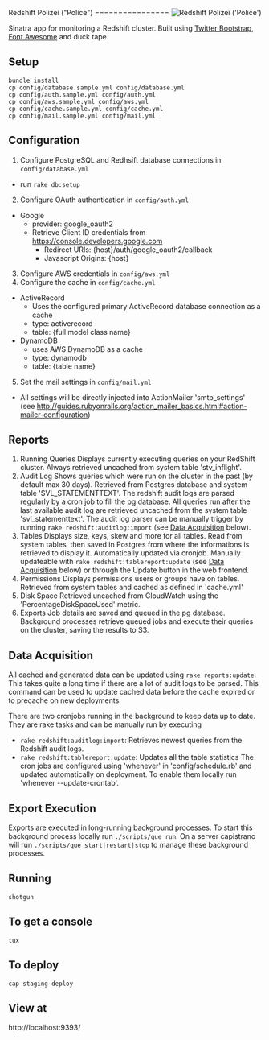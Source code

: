 <img src="https://s3.amazonaws.com/amg-public/github/polizei.png" align="right" alt="Redshift Polizei ('Police')" />
Redshift Polizei ("Police")
================

Sinatra app for monitoring a Redshift cluster. Built using [Twitter Bootstrap](http://getbootstrap.com/), [Font Awesome](http://fortawesome.github.io/Font-Awesome/) and duck tape.

Setup
---------------------
```
bundle install
cp config/database.sample.yml config/database.yml
cp config/auth.sample.yml config/auth.yml
cp config/aws.sample.yml config/aws.yml
cp config/cache.sample.yml config/cache.yml
cp config/mail.sample.yml config/mail.yml
```

Configuration
---------------------
1. Configure PostgreSQL and Redhsift database connections in `config/database.yml`
  - run `rake db:setup`
2. Configure OAuth authentication in `config/auth.yml`
  - Google
    - provider: google_oauth2
    - Retrieve Client ID credentials from https://console.developers.google.com
      - Redirect URIs: {host}/auth/google_oauth2/callback
      - Javascript Origins: {host}
3. Configure AWS credentials in `config/aws.yml`
4. Configure the cache in `config/cache.yml`
  - ActiveRecord
    - Uses the configured primary ActiveRecord database connection as a cache
    - type: activerecord
    - table: {full model class name}
  - DynamoDB
    - uses AWS DynamoDB as a cache
    - type: dynamodb
    - table: {table name}
5. Set the mail settings in `config/mail.yml`
  - All settings will be directly injected into ActionMailer 'smtp_settings' (see http://guides.rubyonrails.org/action_mailer_basics.html#action-mailer-configuration)

Reports
---------------------
1. Running Queries
Displays currently executing queries on your RedShift cluster. Always retrieved uncached from system table 'stv_inflight'.
2. Audit Log
Shows queries which were run on the cluster in the past (by default max 30 days). Retrieved from Postgres database and system table 'SVL_STATEMENTTEXT'. The redshift audit logs are parsed regularly by a cron job to fill the pg database. All queries run after the last available audit log are retrieved uncached from the system table 'svl_statementtext'. The audit log parser can be manually trigger by running `rake redshift:auditlog:import` (see [Data Acquisition](#data-acquisition) below).
3. Tables
Displays size, keys, skew and more for all tables. Read from system tables, then saved in Postgres from where the informations is retrieved to display it. Automatically updated via cronjob. Manually updateable with `rake redshift:tablereport:update` (see [Data Acquisition](#data-acquisition) below) or through the Update button in the web frontend.
4. Permissions
Displays permissions users or groups have on tables. Retrieved from system tables and cached as defined in 'cache.yml'
5. Disk Space
Retrieved uncached from CloudWatch using the 'PercentageDiskSpaceUsed' metric.
6. Exports
Job details are saved and queued in the pg database. Background processes retrieve queued jobs and execute their queries on the cluster, saving the results to S3.

Data Acquisition
---------------------
All cached and generated data can be updated using `rake reports:update`. This takes quite a long time if there are a lot of audit logs to be parsed. This command can be used to update cached data before the cache expired or to precache on new deployments.

There are two cronjobs running in the background to keep data up to date. They are rake tasks and can be manually run by executing
- `rake redshift:auditlog:import`: Retrieves newest queries from the Redshift audit logs.
- `rake redshift:tablereport:update`: Updates all the table statistics
The cron jobs are configured using 'whenever' in 'config/schedule.rb' and updated automatically on deployment. To enable them locally run 'whenever --update-crontab'.

Export Execution
---------------------
Exports are executed in long-running background processes. To start this background process locally run `./scripts/que run`. On a server capistrano will run `./scripts/que start|restart|stop` to manage these background processes.

Running
---------------------
`shotgun`

To get a console
---------------------
`tux`

To deploy
---------------------
`cap staging deploy`

View at
---------------------
http://localhost:9393/
